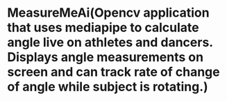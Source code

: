 # MeasureMeAi(Opencv application that uses mediapipe to calculate angle live on athletes and dancers. Displays angle measurements on screen and can track rate of change of angle while subject is rotating.)
